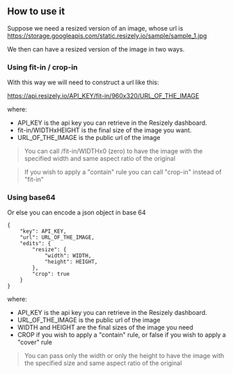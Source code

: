 
## How to use it

Suppose we need a resized version of an image, whose url is https://storage.googleapis.com/static.resizely.io/sample/sample_1.jpg

We then can have a resized version of the image in two ways.

### Using fit-in / crop-in

With this way we will need to construct a url like this:

https://api.resizely.io/API_KEY/fit-in/960x320/URL_OF_THE_IMAGE

where:
- API_KEY is the api key you can retrieve in the Resizely dashboard.
- fit-in/WIDTHxHEIGHT is the final size of the image you want.
- URL_OF_THE_IMAGE is the public url of the image

> You can call /fit-in/WIDTHx0 (zero) to have the image with the specified width and same aspect ratio of the original

> If you wish to apply a "contain" rule you can call "crop-in" instead of "fit-in"

### Using base64

Or else you can encode a json object in base 64

```
{
	"key": API_KEY,
	"url": URL_OF_THE_IMAGE,
	"edits": {
		"resize": {
			"width": WIDTH,
			"height": HEIGHT,
		},
		"crop": true
	}
}
```

where:
- API_KEY is the api key you can retrieve in the Resizely dashboard.
- URL_OF_THE_IMAGE is the public url of the image
- WIDTH and HEIGHT are the final sizes of the image you need
- CROP if you wish to apply a "contain" rule, or false if you wish to apply a "cover" rule

> You can pass only the width or only the height to have the image with the specified size and same aspect ratio of the original